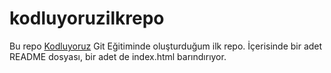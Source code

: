 # kodluyoruzilkrepo
Bu repo [Kodluyoruz](https://www.kodluyoruz.org/) Git Eğitiminde oluşturduğum ilk repo. İçerisinde bir adet README dosyası, bir adet de index.html barındırıyor.
